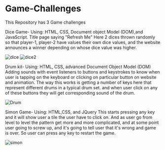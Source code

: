# Game-Challenges

This Repository has 3 Game challenges

Dice Game- 
Using: HTML, CSS, Document object Model (DOM),and JavaScript.
Title page saying "Refresh Me"
Here 2 dices thrown randomly so that player-1, player-2 have values their own dice values, and the website announces a winner depending on whose dice value was higher.

![dice](https://user-images.githubusercontent.com/39625554/159673840-af19cea7-395e-4c1a-b1b8-ac91375b7617.png) ![dice2](https://user-images.githubusercontent.com/39625554/159673866-a5389b24-dcf4-4dfc-9c05-c957c9dfd5d9.PNG)

Drum kit-
Using: HTML, CSS, advanced Document Object Model (DOM)
Adding sounds with event listeners to buttons and keystrokes to know when user is tapping on the keyboard or clicking on particular button on website and animation.
The way this works is getting a number of keys here that represent different drums in a typical drum set. and when user click on any of these buttons they will get corresponding sound of the drum.

![Drum](https://user-images.githubusercontent.com/39625554/159673892-df1b2576-3dc7-4a77-ad2c-bd6d5eafbe4b.PNG)

Simon Game-
Using: HTML,CSS, and JQuery
This starts pressing any key and it will show user a tile the user have to click on. And as user go from level to level the pattern get more and more complicated, and at some point user going to screw up, and it's going to tell user that it's wrong and game is over. So user can press any key to restart the game.

![simon](https://user-images.githubusercontent.com/39625554/159674706-251091c9-7c1a-4f3c-b156-cb268bcda7cf.PNG)
